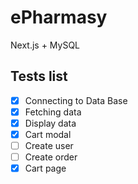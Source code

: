 # ePharmasy
Next.js + MySQL

## Tests list

- [X] Connecting to Data Base
- [X] Fetching data 
- [X] Display data
- [X] Cart modal
- [ ] Create user
- [ ] Create order
- [X] Cart page
